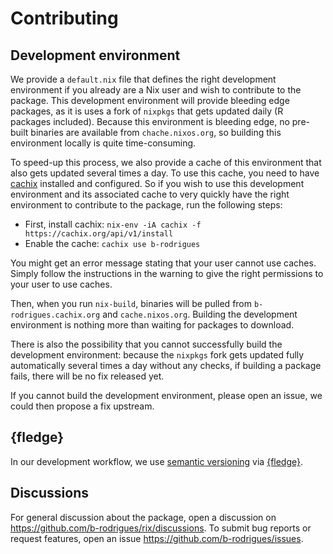 # Contributing

## Development environment

We provide a `default.nix` file that defines the right development environment
if you already are a Nix user and wish to contribute to the package. This
development environment will provide bleeding edge packages, as it is uses
a fork of `nixpkgs` that gets updated daily (R packages included). Because
this environment is bleeding edge, no pre-built binaries are available from
`chache.nixos.org`, so building this environment locally is quite time-consuming.

To speed-up this process, we also provide a cache of this environment that
also gets updated several times a day. To use this cache, you need
to have [cachix](https://app.cachix.org/) installed and configured. So if you
wish to use this development environment and its associated cache to very
quickly have the right environment to contribute to the package, run the 
following steps:

- First, install cachix: `nix-env -iA cachix -f https://cachix.org/api/v1/install`
- Enable the cache: `cachix use b-rodrigues`

You might get an error message stating that your user cannot use caches. Simply
follow the instructions in the warning to give the right permissions to your
user to use caches.

Then, when you run `nix-build`, binaries will be pulled from `b-rodrigues.cachix.org` and
`cache.nixos.org`. Building the development environment is nothing more than
waiting for packages to download.

There is also the possibility that you cannot successfully build the development 
environment: because the `nixpkgs` fork gets updated fully automatically several times
a day without any checks, if building a package fails, there will be no fix released yet.

If you cannot build the development environment, please open an issue, we could then
propose a fix upstream.

## {fledge}

In our development workflow, we use [semantic versioning](https://semver.org)
via [{fledge}](https://fledge.cynkra.com).

## Discussions

For general discussion about the package, open a discussion on <https://github.com/b-rodrigues/rix/discussions>.
To submit bug reports or request features, open an issue <https://github.com/b-rodrigues/issues>.
